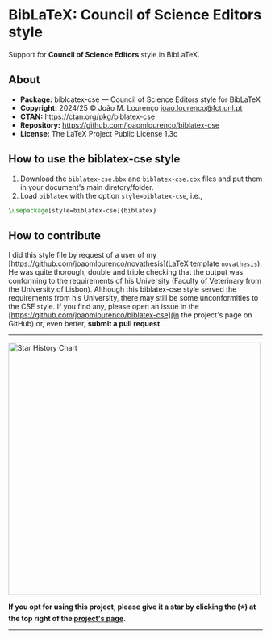 # BibLaTeX: Council of Science Editors style

Support for **Council of Science Editors** style in BibLaTeX.

## About

* **Package:** biblcatex-cse — Council of Science Editors style for BibLaTeX
* **Copyright:** 2024/25 © João M. Lourenço <joao.lourenco@fct.unl.pt>
* **CTAN:** https://ctan.org/pkg/biblatex-cse
* **Repository:** https://github.com/joaomlourenco/biblatex-cse
* **License:** The LaTeX Project Public License 1.3c

## How to use the biblatex-cse style

1. Download the `biblatex-cse.bbx` and `biblatex-cse.cbx` files and put them in your document's main diretory/folder.
1. Load `biblatex` with the option `style=biblatex-cse`, i.e.,
```latex
\usepackage[style=biblatex-cse]{biblatex}
```

## How to contribute

I did this style file by request of a user of my [https://github.com/joaomlourenco/novathesis](LaTeX template `novathesis`). He was quite thorough, double and triple checking that the output was conforming to the requirements of his University (Faculty of Veterinary from the University of Lisbon). Although this biblatex-cse style served the requirements from his University, there may still be some unconformities to the CSE style. If you find any, please open an issue in the [https://github.com/joaomlourenco/biblatex-cse](in the project's page on GitHub) or, even better, **submit a pull request**.


--------

<picture>
  <source
    media="(prefers-color-scheme: dark)"
    srcset="
      https://api.star-history.com/svg?repos=joaomlourenco/biblatex-cse&type=Date&theme=dark
    "
  />
  <source
    media="(prefers-color-scheme: light)"
    srcset="
      https://api.star-history.com/svg?repos=joaomlourenco/biblatex-cse&type=Date
    "
  />
  <img
    width="500"
    alt="Star History Chart"
    src="https://api.star-history.com/svg?repos=joaomlourenco/biblatex-cse&type=Date"
  />
</picture>

**If you opt for using this project, please give it a star by clicking the (⭐️) at the top right of the [project's page](https://github.com/joaomlourenco/biblatex-cse).**

--------
